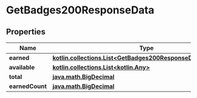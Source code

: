 
# GetBadges200ResponseData

## Properties
| Name | Type | Description | Notes |
| ------------ | ------------- | ------------- | ------------- |
| **earned** | [**kotlin.collections.List&lt;GetBadges200ResponseDataEarnedInner&gt;**](GetBadges200ResponseDataEarnedInner.md) |  |  [optional] |
| **available** | [**kotlin.collections.List&lt;kotlin.Any&gt;**](kotlin.Any.md) |  |  [optional] |
| **total** | [**java.math.BigDecimal**](java.math.BigDecimal.md) |  |  [optional] |
| **earnedCount** | [**java.math.BigDecimal**](java.math.BigDecimal.md) |  |  [optional] |



